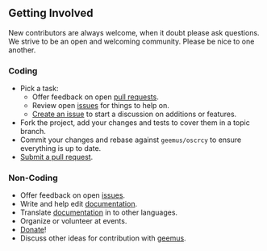 ## Getting Involved

New contributors are always welcome, when it doubt please ask questions. We strive to be an open and welcoming community. Please be nice to one another.

### Coding

* Pick a task:
  * Offer feedback on open [pull requests](https://github.com/geemus/oscrcy/pulls).
  * Review open [issues](https://github.com/geemus/oscrcy/issues) for things to help on.
  * [Create an issue](https://github.com/geemus/oscrcy/issues/new) to start a discussion on additions or features.
* Fork the project, add your changes and tests to cover them in a topic branch.
* Commit your changes and rebase against `geemus/oscrcy` to ensure everything is up to date.
* [Submit a pull request](https://github.com/geemus/oscrcy/compare/).

### Non-Coding

* Offer feedback on open [issues](https://github.com/geemus/oscrcy/issues).
* Write and help edit [documentation](https://github.com/geemus/oscrcy/tree/gh-pages).
* Translate [documentation](https://github.com/geemus/oscrcy/tree/gh-pages) in to other languages.
* Organize or volunteer at events.
* [Donate](https://www.gittip.com/geemus/)!
* Discuss other ideas for contribution with [geemus](mailto:geemus+oscrcy@gmail.com).
